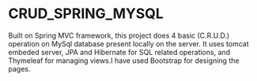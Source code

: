 # CRUD_SPRING_MYSQL
Built on Spring MVC framework, this project does 4 basic (C.R.U.D.) operation on MySql database present locally on the server.
It uses tomcat embeded server, JPA and Hibernate for SQL related operations, and Thymeleaf for managing views.I have used Bootstrap for designing the pages.
